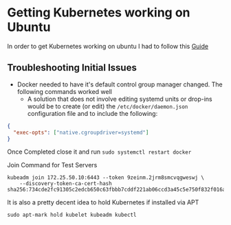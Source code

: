 # Getting Kubernetes working on Ubuntu

In order to get Kubernetes working on ubuntu I had to follow this [Guide](https://linuxconfig.org/how-to-install-kubernetes-on-ubuntu-20-04-focal-fossa-linux)

## Troubleshooting Initial Issues

- Docker needed to have it's default control group manager changed. The following commands worked well
	- A solution that does not involve editing systemd units or drop-ins would be to create (or edit) the `/etc/docker/daemon.json` configuration file and to include the following:
```json
{
  "exec-opts": ["native.cgroupdriver=systemd"]
}
```

Once Completed close it and run `sudo systemctl restart docker`


Join Command for Test Servers

```
kubeadm join 172.25.50.10:6443 --token 9zeinm.2jrm8smcvqgweswj \
	--discovery-token-ca-cert-hash sha256:734cde2fc91305c2edcb650c63fbbb7cddf221ab06ccd3a45c5e750f832f016a

```

It is also a pretty decent idea to hold Kubernetes if installed via APT

```
sudo apt-mark hold kubelet kubeadm kubectl
```
